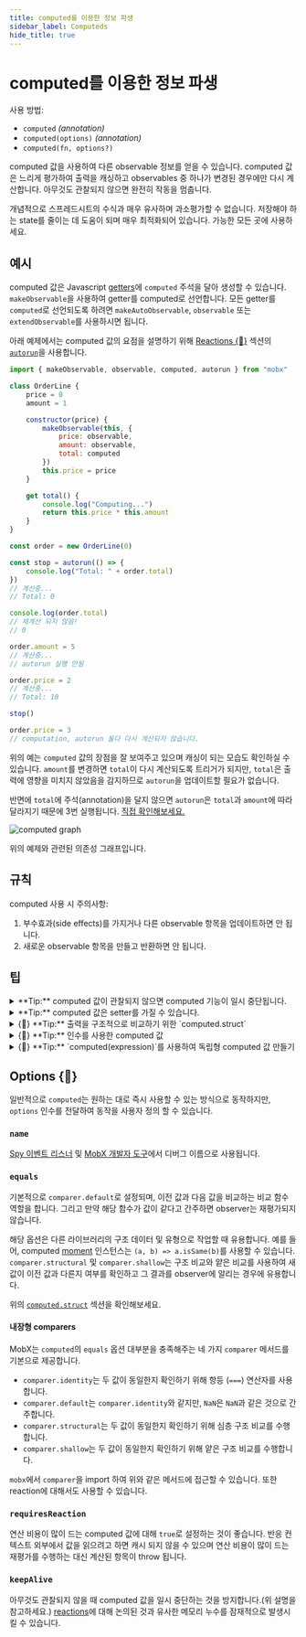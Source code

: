```yaml
---
title: computed를 이용한 정보 파생
sidebar_label: Computeds
hide_title: true
---
```


<script async type="text/javascript" src="//cdn.carbonads.com/carbon.js?serve=CEBD4KQ7&placement=mobxjsorg" id="_carbonads_js"></script>

# computed를 이용한 정보 파생

사용 방법:

-   `computed` _(annotation)_
-   `computed(options)` _(annotation)_
-   `computed(fn, options?)`

computed 값을 사용하여 다른 observable 정보를 얻을 수 있습니다.
computed 값은 느리게 평가하여 출력을 캐싱하고 observables 중 하나가 변경된 경우에만 다시 계산합니다.
아무것도 관찰되지 않으면 완전히 작동을 멈춥니다.

개념적으로 스프레드시트의 수식과 매우 유사하며 과소평가할 수 없습니다. 저장해야 하는 state를 줄이는 데 도움이 되며 매우 최적화되어 있습니다. 가능한 모든 곳에 사용하세요.

## 예시

computed 값은 Javascript [getters](https://developer.mozilla.org/en-US/docs/Web/JavaScript/Reference/Functions/get)에 `computed` 주석을 달아 생성할 수 있습니다.
`makeObservable`을 사용하여 getter를 computed로 선언합니다. 모든 getter를 `computed`로 선언되도록 하려면 `makeAutoObservable`, `observable` 또는 `extendObservable`를 사용하시면 됩니다.

아래 예제에서는 computed 값의 요점을 설명하기 위해 [Reactions {🚀}](reactions.md) 섹션의 [`autorun`](reactions.md#autorun)을 사용합니다.

```javascript
import { makeObservable, observable, computed, autorun } from "mobx"

class OrderLine {
    price = 0
    amount = 1

    constructor(price) {
        makeObservable(this, {
            price: observable,
            amount: observable,
            total: computed
        })
        this.price = price
    }

    get total() {
        console.log("Computing...")
        return this.price * this.amount
    }
}

const order = new OrderLine(0)

const stop = autorun(() => {
    console.log("Total: " + order.total)
})
// 계산중...
// Total: 0

console.log(order.total)
// 재계산 되지 않음!
// 0

order.amount = 5
// 계산중...
// autorun 실행 안됨

order.price = 2
// 계산중...
// Total: 10

stop()

order.price = 3
// computation, autorun 둘다 다시 계산되지 않습니다.
```

위의 예는 `computed` 값의 장점을 잘 보여주고 있으며 캐싱이 되는 모습도 확인하실 수 있습니다.
`amount`를 변경하면 `total`이 다시 계산되도록 트리거가 되지만,
`total`은 출력에 영향을 미치지 않았음을 감지하므로 `autorun`을 업데이트할 필요가 없습니다.

반면에 `total`에 주석(annotation)을 달지 않으면 `autorun`은 `total`과 `amount`에 따라 달라지기 때문에 3번 실행됩니다.
[직접 확인해보세요.](https://codesandbox.io/s/computed-3cjo9?file=/src/index.tsx)

![computed graph](assets/computed-example.png)

위의 예제와 관련된 의존성 그래프입니다.

## 규칙

computed 사용 시 주의사항:

1. 부수효과(side effects)를 가지거나 다른 observable 항목을 업데이트하면 안 됩니다.
2. 새로운 observable 항목을 만들고 반환하면 안 됩니다.

## 팁

<details id="computed-suspend"><summary>**Tip:** computed 값이 관찰되지 않으면 computed 기능이 일시 중단됩니다.<a href="#computed-suspend" class="tip-anchor"></a></summary>

MobX에 대해 처음 접하는 사람 중 [Reselect](https://github.com/reduxjs/reselect)와 같은 라이브러리에 익숙한 사람들은 혼란스러울 수도 있습니다. 생성한 computed 속성이 reaction의 어느 곳에서도 사용되지 않으면 해당 속성이 기억되지도 않으며 필요한 것보다 자주 계산되는 것 처럼 보일 수 있습니다.
예를 들어 위의 예시에서  `stop()`을 호출한 후 `console.log(order.total)`를 두 번 호출했다면 값은 두 번 계산됩니다.

따라서 MobX는 접근하지 않는 computed 값에 대해 불필요한 업데이트를 방지하기 위해
사용되지 않는 계산을 자동으로 일시중단 할 수 있습니다. 그러나 computed 속성이 일부 reaction에 사용되고 있지 _않으면_ computed 표현식은 값이 요청될 때마다 평가되므로 일반 속성처럼 작동합니다.

computed 속성만 조작하는 경우 효율적이지 않을 수 있지만, `observer` 및 `autorun`등을 사용하는 프로젝트에 적용하면 매우 효율적입니다.

아래 코드는 위에서 설명한 문제를 보여줍니다.

```javascript
// OrderLine에는 computed 속성인 `total`을 가지고 있습니다.
const line = new OrderLine(2.0)

// reaction 외부에서 `line.total`에 접근하면 매번 다시 계산됩니다.
setInterval(() => {
    console.log(line.total)
}, 60)
```

`keepAlive` 옵션을 사용하여 주석(annotation)을 설정하거나([직접 시도해보세요.](https://codesandbox.io/s/computed-3cjo9?file=/src/index.tsx)) 필요에 따라 나중에 깔끔하게 정리할 수 있는 `autorun(() => { someObject.someComputed })`을 만들어 오버라이딩함으로써 이를 해결할 수 있습니다.
두 가지 해결방법 다 메모리 누수가 발생할 위험이 있습니다. 여기서 기본 동작을 변경하는 것은 안티 패턴(anti-pattern) 입니다.

또한 MobX는 [`computedRequiresReaction`](configuration.md#computedrequiresreaction-boolean) 옵션을 사용하여 computed 값이 reaction 컨텍스트 외부에서 액세스 될 때 오류를 보고할 수 있습니다.

</details>

<details id="computed-setter"><summary>**Tip:** computed 값은 setter를 가질 수 있습니다.<a href="#computed-setter" class="tip-anchor"></a></summary>

computed 값에 대해 [setter](https://developer.mozilla.org/en-US/docs/Web/JavaScript/Reference/Functions/set)를 정의할 수 있습니다. setter는 computed 속성의 값을 직접적으로 바꿀 수는 없지만,
파생의 "역"으로 사용할 수 있습니다. Setter는 자동으로 action으로 표시됩니다. 

예시:

```javascript
class Dimension {
    length = 2

    constructor() {
        makeAutoObservable(this)
    }

    get squared() {
        return this.length * this.length
    }
    set squared(value) {
        this.length = Math.sqrt(value)
    }
}
```

</details>

<details id="computed-struct"><summary>{🚀} **Tip:** 출력을 구조적으로 비교하기 위한 `computed.struct`<a href="#computed-struct" class="tip-anchor"></a></summary>

computed 값이 이전 계산과 구조적으로 동일한 출력일 때 observer에게 알릴 필요가 없다면 `computed.struct`를 사용하시면 됩니다. `computed.struct`는 observer에게 알리기 전에 참조가 같은지 확인하는 것이 아닌 구조적 비교부터 수행합니다.

예시:

```javascript
class Box {
    width = 0
    height = 0

    constructor() {
        makeObservable(this, {
            x: observable,
            y: observable,
            topRight: computed.struct
        })
    }

    get topRight() {
        return {
            x: this.width,
            y: this.height
        }
    }
}
```

기본적으로 `computed`의 결과는 참조에 의해 비교됩니다. 따라서 위의 예에서 `computed.struct`를 사용하지 않는다면 `topRight`는 항상 새 객체를 생성하므로 이전 출력과 동일한 것으로 간주하지 않습니다.

하지만, 위의 예시에서는 _실제로 `computed.struct`가 필요하지 않습니다_!
computed 값은 일반적으로 백업 값이 변경되는 경우에만 재평가됩니다.
따라서 `topRight`는 `width`와 `height` 변화에만 반응합니다.
이러한 변경사항이 있으면 다른 `topRight` 좌표를 얻을 수 있습니다. `computed.struct`는 캐시 적중이 없고 노력이 낭비되므로 필요하지 않습니다.

실제로 `computed.struct`는 들리는 것처럼 유용하지는 않습니다. 기본 observable의 변경이 여전히 동일한 출력으로 이어질 수 있는 경우에만 사용하세요. 예를 들어 좌표를 반올림하는 경우 기본값이 같지 않더라도 반올림 좌표는 이전에 반올림된 좌표와 같을 수 있습니다.

출력 변경 여부를 확인하는 사용자 지정 옵션은 [`equals`](#equals)를 확인하세요.

</details>

<details id="computed-with-args"><summary>{🚀} **Tip:** 인수를 사용한 computed 값<a href="#computed-with-args" class="tip-anchor"></a></summary>

getter는 인수를 사용하지 않습니다. 인수를 필요로하는 파생 값으로 작업하기 위한 몇 가지 전략은 [여기](computeds-with-args.md)에서 확인해보세요.

</details>

<details id="standalone"><summary>{🚀} **Tip:** `computed(expression)`를 사용하여 독립형 computed 값 만들기<a href="#standalone" class="tip-anchor"></a></summary>

`computed`는 [`observable.box`](api.md#observablebox)가 독립 computed 값을 생성하는 것처럼 함수로 직접 호출할 수 있습니다.
반환된 객체에 `.get()`을 사용하여 computation의 현재 값을 가져옵니다.
이러한 형식의 `computed`는 자주 사용되지는 않지만 "박스화된(boxed)" 계산을 전달해야 하는 경우 유용할 수 있습니다. 이러한 사례 중 하나를 [여기](computeds-with-args.md)에서 확인할 수 있습니다.

</details>

## Options {🚀}

일반적으로 `computed`는 원하는 대로 즉시 사용할 수 있는 방식으로 동작하지만, `options` 인수를 전달하여 동작을 사용자 정의 할 수 있습니다.

### `name`

[Spy 이벤트 리스너](analyzing-reactivity.md#spy) 및 [MobX 개발자 도구](https://github.com/mobxjs/mobx-devtools)에서 디버그 이름으로 사용됩니다.

### `equals`

기본적으로 `comparer.default`로 설정되며, 이전 값과 다음 값을 비교하는 비교 함수 역할을 합니다. 그리고 만약 해당 함수가 값이 같다고 간주하면 observer는 재평가되지 않습니다.

해당 옵션은 다른 라이브러리의 구조 데이터 및 유형으로 작업할 때 유용합니다. 예를 들어, computed [moment](https://momentjs.com/) 인스턴스는 `(a, b) => a.isSame(b)`를 사용할 수 있습니다. `comparer.structural` 및 `comparer.shallow`는 구조 비교와 얕은 비교를 사용하여 새 값이 이전 값과 다른지 여부를 확인하고 그 결과를 observer에 알리는 경우에 유용합니다.

위의 [`computed.struct`](#computed-struct) 섹션을 확인해보세요.

#### 내장형 comparers

MobX는 `computed`의 `equals` 옵션 대부분을 충족해주는 네 가지 `comparer` 메서드를 기본으로 제공합니다.

-   `comparer.identity`는 두 값이 동일한지 확인하기 위해 항등 (`===`) 연산자를 사용합니다.
-   `comparer.default`는 `comparer.identity`와 같지만, `NaN`은 `NaN`과 같은 것으로 간주합니다.
-   `comparer.structural`는 두 값이 동일한지 확인하기 위해 심층 구조 비교를 수행합니다.
-   `comparer.shallow`는 두 값이 동일한지 확인하기 위해 얕은 구조 비교를 수행합니다.

`mobx`에서 `comparer`을 import 하여 위와 같은 메서드에 접근할 수 있습니다. 또한 reaction에 대해서도 사용할 수 있습니다.

### `requiresReaction`

연산 비용이 많이 드는 computed 값에 대해 `true`로 설정하는 것이 좋습니다. 반응 컨텍스트 외부에서 값을 읽으려고 하면 캐시 되지 않을 수 있으며 연산 비용이 많이 드는 재평가를 수행하는 대신 계산된 항목이 throw 됩니다.

### `keepAlive`

아무것도 관찰되지 않을 때 computed 값을 일시 중단하는 것을 방지합니다.(위 설명을 참고하세요.) [reactions](reactions.md#always-dispose-of-reactions)에 대해 논의된 것과 유사한 메모리 누수를 잠재적으로 발생시킬 수 있습니다.
